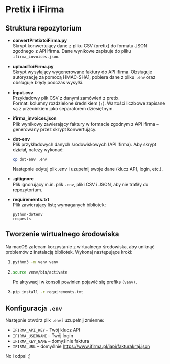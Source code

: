 # Pretix i iFirma
## Struktura repozytorium

- **convertPretixtoiFirma.py**  
  Skrypt konwertujący dane z pliku CSV (pretix) do formatu JSON zgodnego z API ifirma. Dane wynikowe zapisuje do pliku `ifirma_invoices.json`.

- **uploadToiFirma.py**  
  Skrypt wysyłający wygenerowane faktury do API ifirma. Obsługuje autoryzację za pomocą HMAC-SHA1, pobiera dane z pliku `.env` oraz obsługuje błędy podczas wysyłki.

- **input.csv**  
  Przykładowy plik CSV z danymi zamówień z pretix.  
  Format: kolumny rozdzielone średnikiem (`;`). Wartości liczbowe zapisane są z przecinkiem jako separatorem dziesiętnym.

- **ifirma_invoices.json**  
  Plik wynikowy zawierający faktury w formacie zgodnym z API ifirma – generowany przez skrypt konwertujący.

- **dot-env**  
  Plik przykładowych danych środowiskowych (API ifirma). Aby skrypt działał, należy wykonać:
  ```bash
  cp dot-env .env
  ```
  Następnie edytuj plik .env i uzupełnij swoje dane (klucz API, login, etc.).

- **.gitignore**  
  Plik ignorujący m.in. plik `.env`, pliki CSV i JSON, aby nie trafiły do repozytorium.

- **requirements.txt**  
  Plik zawierający listę wymaganych bibliotek:
  ```text
  python-dotenv
  requests
  ```
## Tworzenie wirtualnego środowiska
Na macOS zalecam korzystanie z wirtualnego środowiska, aby uniknąć problemów z instalacją bibliotek. Wykonaj następujące kroki:
1. ```bash
   python3 -m venv venv
   ```
2. ```bash
   source venv/bin/activate
   ```
   Po aktywacji w konsoli powinien pojawić się prefiks `(venv)`.
3. ```bash
   pip install -r requirements.txt
   ```
## Konfiguracja `.env`
Następnie otwórz plik `.env` i uzupełnij zmienne:

- `IFIRMA_API_KEY` – Twój klucz API
- `IFIRMA_USERNAME` – Twój login
- `IFIRMA_KEY_NAME` – domyślnie faktura
- `IFIRMA_URL` – domyślnie https://www.ifirma.pl/iapi/fakturakraj.json

No i odpal ;]
